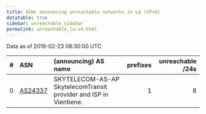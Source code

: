 ```yaml
---
title: ASNs announcing unreachable networks in LA (IPv4)
datatable: true
sidebar: unreachable_sidebar
permalink: unreachable_la-v4.html
---
```


Data as of 2019-02-23 08:30:00 UTC


<div class="datatable-begin"></div>

|   # | ASN                                    | (announcing) AS name                                              |   prefixes |   unreachable /24s |
|----:|:---------------------------------------|:------------------------------------------------------------------|-----------:|-------------------:|
|   0 | [AS24337](unreachable_AS24337-v4.html) | SKYTELECOM-AS-AP SkytelecomTransit provider and ISP in Vientiene. |          1 |                  8 |

<div class="datatable-end"></div>